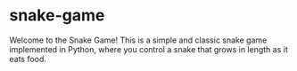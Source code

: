 # snake-game

Welcome to the Snake Game! This is a simple and classic snake game implemented in Python, where you control a snake that grows in length as it eats food.
